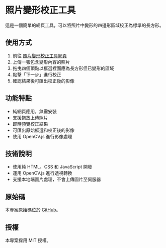 # 照片變形校正工具

這是一個簡單的網頁工具，可以將照片中變形的四邊形區域校正為標準的長方形。

## 使用方式

1. 前往 [照片變形校正工具網頁](https://christorng.github.io/ImageMeasurer2/)
2. 上傳一張包含變形內容的照片
3. 拖曳四個頂點以框選裡面應為長方形但已變形的區域
4. 點擊「下一步」進行校正
5. 確認結果後可匯出校正後的影像

## 功能特點

- 純網頁應用，無需安裝
- 支援拖放上傳照片
- 即時預覽校正結果
- 可匯出原始框選和校正後的影像
- 使用 OpenCV.js 進行影像處理

## 技術說明

- 使用純 HTML、CSS 和 JavaScript 開發
- 運用 OpenCV.js 進行透視轉換
- 支援本地端圖片處理，不會上傳圖片至伺服器

## 原始碼

本專案原始碼位於 [GitHub](https://github.com/ChrisTorng/ImageMeasurer2)。

## 授權

本專案採用 MIT 授權。